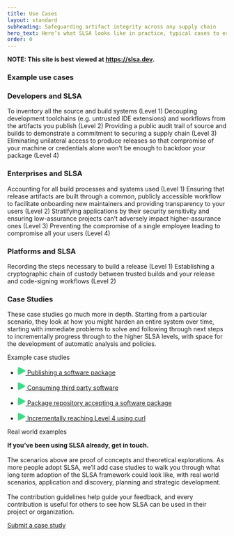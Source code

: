 ```yaml
---
title: Use Cases
layout: standard
subheading: Safeguarding artifact integrity across any supply chain
hero_text: Here’s what SLSA looks like in practice, typical cases to explore and break down how compliance can provide protection. Whether you’re a developer working on a project or part of an enterprise, SLSA can be helpful both for securing your supply chain and clarifying existing tools and processes.
order: 0
---
```

<!--{% if false %}-->

**NOTE: This site is best viewed at https://slsa.dev.**

<!--{% endif %}-->

<section class="section bg-pastel-green flex justify-center items-center">
    <div class="wrapper inner w-full">
        <div class="flex justify-between items-start mb-16">
            <div class="text w-1/3">
<div class="h3 p-0">

### Example use cases

</div>
            </div>
            <div class="w-2/4">
            </div>
        </div>
        <div class="flex justify-between items-start mb-12 rounded-xl p-10 bg-white">
            <div class="text w-2/3">
                <h3 class="h4 p-0">Developers and SLSA</h3>
            </div>
            <div class="w-3/4">
                    <p>
                        To inventory all the source and build systems (Level 1)
Decoupling development toolchains (e.g. untrusted IDE extensions) and workflows from the artifacts you publish (Level 2)
Providing a public audit trail of source and builds to demonstrate a commitment to securing a supply chain (Level 3)
Eliminating unilateral access to produce releases so that compromise of your machine or credentials alone won’t be enough to backdoor your package (Level 4)
                    </p>
            </div>
        </div>
        <div class="flex justify-between items-start mb-12 rounded-xl p-10 bg-white">
            <div class="text w-2/3">
                <h3 class="h4 p-0">Enterprises and SLSA</h3>
            </div>
            <div class="w-3/4">
                    <p>
                    Accounting for all build processes and systems used (Level 1)
Ensuring that release artifacts are built through a common, publicly accessible workflow to facilitate onboarding new maintainers and providing transparency to your users (Level 2)
Stratifying applications by their security sensitivity and ensuring low-assurance projects can’t adversely impact higher-assurance ones (Level 3)
Preventing the compromise of a single employee leading to compromise all your users (Level 4)
                    </p>
            </div>
        </div>
        <div class="flex justify-between items-start mb-12 rounded-xl p-10 bg-white">
            <div class="text w-2/3">
                <h3 class="h4 p-0">Platforms and SLSA</h3>
            </div>
            <div class="w-3/4">
                    <p>
                    Recording the steps necessary to build a release (Level 1)
Establishing a cryptographic chain of custody between trusted builds and your release and code-signing workflows (Level 2)
                    </p>
            </div>
        </div>
    </div>
</section>

<section class="section bg-white flex justify-center items-center">
    <div class="wrapper inner w-full">
        <div class="flex justify-between items-start mb-16">
            <div class="text w-2/3">
<div class="h3 p-0 mb-8">

### Case Studies

</div>
<p>These case studies go much more in depth. Starting from a particular scenario, they look at how you might harden an entire system over time, starting with immediate problems to solve and following through next steps to incrementally progress through to the higher SLSA levels, with space for the development of automatic analysis and policies. </p>
            </div>
            <div class="w-2/4">
            </div>
        </div>
        <p class="h4">Example case studies</p>
        <ul class="mt-6 mb-6">
            <li>
                <a class="p-0 m-0 text-green-dark w-full hover:no-underline" href="/ }}">
                    <p class="h4 font-normal flex items-center pt-8 ">
                        <span class="mr-4">
                        <svg width="18" height="18" viewBox="0 0 18 18" fill="none" xmlns="http://www.w3.org/2000/svg"><path d="M0.896251 18C-0.298751 12.0505 -0.298752 5.94951 0.896249 -7.47629e-07C7.1285 2.02552 12.9429 5.081 18 9C12.9429 12.919 7.1285 15.9745 0.896251 18Z" fill="#40DB88"/></svg></span>
                        Publishing a software package
                    </p>
                </a>
            </li>
            <li>
                <a class="p-0 m-0 text-green-dark border-t border-black-900 w-full hover:no-underline" href="/ }}">
                    <p class="h4 font-normal flex items-center pt-8 ">
                        <span class="mr-4">
                        <svg width="18" height="18" viewBox="0 0 18 18" fill="none" xmlns="http://www.w3.org/2000/svg"><path d="M0.896251 18C-0.298751 12.0505 -0.298752 5.94951 0.896249 -7.47629e-07C7.1285 2.02552 12.9429 5.081 18 9C12.9429 12.919 7.1285 15.9745 0.896251 18Z" fill="#40DB88"/></svg></span>
                        Consuming third party software
                    </p>
                </a>
            </li>
            <li>
                <a class="p-0 m-0 text-green-dark border-t border-black-900 w-full hover:no-underline" href="/ }}">
                    <p class="h4 font-normal flex items-center pt-8">
                        <span class="mr-4">
                        <svg width="18" height="18" viewBox="0 0 18 18" fill="none" xmlns="http://www.w3.org/2000/svg"><path d="M0.896251 18C-0.298751 12.0505 -0.298752 5.94951 0.896249 -7.47629e-07C7.1285 2.02552 12.9429 5.081 18 9C12.9429 12.919 7.1285 15.9745 0.896251 18Z" fill="#40DB88"/></svg></span>
                        Package repository accepting a software package
                    </p>
                </a>
            </li>
            <li>
                <a class="p-0 m-0 text-green-dark border-t border-black-900 w-full hover:no-underline" href="/ }}">
                    <p class="h4 font-normal flex items-center pt-8 pb-8">
                        <span class="mr-4">
                        <svg width="18" height="18" viewBox="0 0 18 18" fill="none" xmlns="http://www.w3.org/2000/svg"><path d="M0.896251 18C-0.298751 12.0505 -0.298752 5.94951 0.896249 -7.47629e-07C7.1285 2.02552 12.9429 5.081 18 9C12.9429 12.919 7.1285 15.9745 0.896251 18Z" fill="#40DB88"/></svg></span>
                        Incrementally reaching Level 4 using curl
                    </p>
                </a>
            </li>
        </ul>
        <div class="bg-pastel-green h-full rounded-lg p-10"> 
            <p class="h4 mb-6 font-bold">Real world examples</p>
            <p><strong>If you’ve been using SLSA already, get in touch.</strong><br><br>
The scenarios above are proof of concepts and theoretical explorations. As more people adopt SLSA, we’ll add case studies to walk you through what long term adoption of the SLSA framework could look like, with real world scenarios, application and discovery, planning and strategic development.<br><br> 
The contribution guidelines help guide your feedback, and every contribution is useful for others to see how SLSA can be used in their project or organization.</p>
            <a target="_blank" href="https://github.com/slsa-framework/slsa/blob/main/CONTRIBUTING.md" class="cta-link mt-8">Submit a case study</a>
        </div>
    </div>  
</section>



<!-- # Use cases

<span class="subtitle">

The following are some typical cases to explore how SLSA compliance can provide protection. In each, we’ve detailed goals that users need to meet, how organizations can use the SLSA framework to help meet them, and limitations that might be faced.

</span>
<div class="link-tree use-cases">

|                                                                                                                                                                                                                   |
| :---------------------------------------------------------------------------------------------------------------------------------------------------------------------------------------------------------------- |
| [Publishing a software package](/publishing-a-software-package.md) How a developer can protect their users from malicious changes to the software they publish                                                    |
| [Consuming third party software](/consuming-third-party-software.md) How a developer can work with third party software suppliers to reduce risk in a supply chain                                                |
| [Package repository accepting a package](/package-repository-accepting-a-software-package.md) How a repository can protect their users from malicious changes to software artifacts published in their repository |
| [IN DEVELOPMENT]: Checking an artifact’s SLSA level                                                                                                                                                               |
| [IN DEVELOPMENT]: Determining a package’s intent                                                                                                                                                                  |
| [IN DEVELOPMENT]: Automatically verifying software                                                                                                                                                                |

</div>

For a [full example](../example.md) that explores edge cases in greater detail, we created a use case for using curl through its official docker image.

[Want to contribute?](https://github.com/slsa-framework/slsa/tree/main/case-studies) These are only a few of the most common use cases for developers, software consumers and repository maintainers. We welcome any real life scenarios you’ve faced using SLSA in your projects. -->
